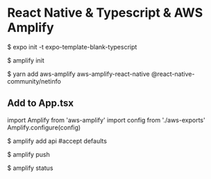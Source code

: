 # React Native & Typescript & AWS Amplify

$ expo init -t expo-template-blank-typescript

$ amplify init

$ yarn add aws-amplify aws-amplify-react-native @react-native-community/netinfo

## Add to App.tsx

import Amplify from 'aws-amplify'
import config from './aws-exports'
Amplify.configure(config)

$ amplify add api #accept defaults

$ amplify push

$ amplify status
